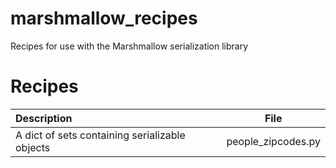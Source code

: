 # marshmallow_recipes
Recipes for use with the Marshmallow serialization library


Recipes
===========

| Description                                         |          File         |
|:----------------------------------------------------|:---------------------:|
| A dict of sets containing serializable objects      |people_zipcodes.py     |

